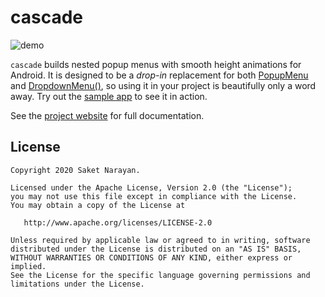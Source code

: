 # cascade

![demo](demo.gif)

`cascade` builds nested popup menus with smooth height animations for Android. It is designed to be a *drop-in* replacement for both [PopupMenu](https://developer.android.com/reference/androidx/appcompat/widget/PopupMenu) and [DropdownMenu()](https://developer.android.com/reference/kotlin/androidx/compose/material3/package-summary#DropdownMenu(kotlin.Boolean,kotlin.Function0,androidx.compose.ui.Modifier,androidx.compose.ui.unit.DpOffset,androidx.compose.ui.window.PopupProperties,kotlin.Function1)), so using it in your project is beautifully only a word away. Try out the [sample app](https://github.com/saket/cascade/releases/download/1.3.0/cascade_v1.3.0_sample.apk) to see it in action.

See the [project website](https://saket.github.io/cascade) for full documentation.

## License

```
Copyright 2020 Saket Narayan.

Licensed under the Apache License, Version 2.0 (the "License");
you may not use this file except in compliance with the License.
You may obtain a copy of the License at

   http://www.apache.org/licenses/LICENSE-2.0

Unless required by applicable law or agreed to in writing, software
distributed under the License is distributed on an "AS IS" BASIS,
WITHOUT WARRANTIES OR CONDITIONS OF ANY KIND, either express or implied.
See the License for the specific language governing permissions and
limitations under the License.
```
